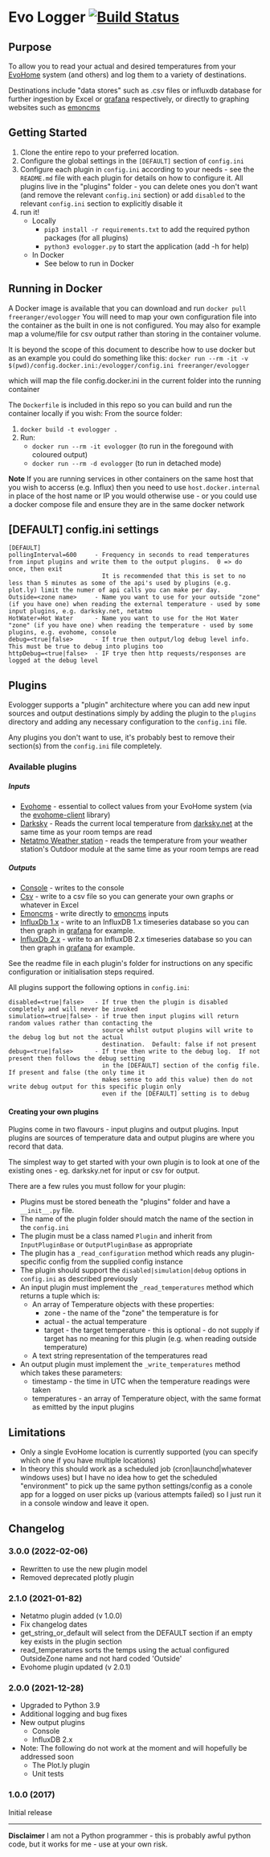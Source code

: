 # Evo Logger [![Build Status](https://semaphoreci.com/api/v1/freeranger/evologger/branches/master/shields_badge.svg)](https://semaphoreci.com/freeranger/evologger)

## Purpose

To allow you to read your actual and desired temperatures from your [EvoHome](http://www.honeywelluk.com/products/Systems/Zoned/evohome-Main/) system (and others) and log them to a variety of destinations.

Destinations include "data stores" such as .csv files or influxdb database for further ingestion by Excel or [grafana](https://grafana.net) respectively, or directly to graphing websites such as [emoncms](https://emoncms.org)

## Getting Started
1. Clone the entire repo to your preferred location.
2. Configure the global settings in the `[DEFAULT]` section of `config.ini`
3. Configure each plugin in `config.ini` according to your needs - see the `README.md` file with each plugin for details on how to configure it.
   All plugins live in the "plugins" folder - you can delete ones you don't want (and remove the relevant `config.ini` section) or add `disabled` to the relevant `config.ini` section to explicitly disable it
4. run it!
   - Locally
      - `pip3 install -r requirements.txt` to add the required python packages (for all plugins)
      - `python3 evologger.py` to start the application (add -h for help)
   - In Docker
      - See below to run in Docker

## Running in Docker
A Docker image is available that you can download and run `docker pull freeranger/evologger`
You will need to map your own configuration file into the container as the built in one is not configured.
You may also for example map a volume/file for csv output rather than storing in the container volume.

It is beyond the scope of this document to describe how to use docker but as an example you could do something like this:
`docker run --rm -it -v $(pwd)/config.docker.ini:/evologger/config.ini freeranger/evologger`

which will map the file config.docker.ini in the current folder into the running container

The `Dockerfile` is included in this repo so you can build and run the container locally if you wish:
From the source folder:
1. `docker build -t evologger .`
2. Run:
   - `docker run --rm -it evologger` (to run in the foregound with coloured output)
   -  `docker run --rm -d evologger` (to run in detached mode)

**Note** If you are running services in other containers on the same host that you wish to accerss (e.g. Influx) then you need to use `host.docker.internal` in place of the host name or IP you would otherwise use - or you could use a docker compose file and ensure they are in the same docker network


## [DEFAULT] config.ini settings
```
[DEFAULT]
pollingInterval=600     - Frequency in seconds to read temperatures from input plugins and write them to the output plugins.  0 => do once, then exit
                          It is recommended that this is set to no less than 5 minutes as some of the api's used by plugins (e.g. plot.ly) limit the numer of api calls you can make per day.
Outside=<zone name>     - Name you want to use for your outside "zone" (if you have one) when reading the external temperature - used by some input plugins, e.g. darksky.net, netatmo
HotWater=Hot Water      - Name you want to use for the Hot Water "zone" (if you have one) when reading the temperature - used by some plugins, e.g. evohome, console
debug=<true|false>      - If true then output/log debug level info.  This must be true to debug into plugins too
httpDebug=<true|false>  - IF trye then http requests/responses are logged at the debug level
```

## Plugins
Evologger supports a "plugin" architecture where you can add new input sources and output destinations simply by adding the plugin to the `plugins` directory and adding any necessary configuration to the `config.ini` file.

Any plugins you don't want to use, it's probably best to remove their section(s) from the `config.ini` file completely.

### Available plugins
##### Inputs
* [Evohome](https://github.com/freeranger/evologger/blob/master/plugins/evohome/readme.md) - essential to collect values from your EvoHome system (via the [evohome-client](https://github.com/watchforstock/evohome-client) library)
* [Darksky](https://github.com/freeranger/evologger/blob/master/plugins/darksky/readme.md) - Reads the current local temperature from [darksky.net](http://darksky.net) at the same time as your room temps are read
* [Netatmo Weather station](https://www.netatmo.com/en-gb/weather) - reads the temperature from your weather station's Outdoor module at the same time as your room temps are read

##### Outputs
* [Console](https://github.com/freeranger/evologger/blob/master/plugins/console/readme.md) - writes to the console
* [Csv](https://github.com/freeranger/evologger/blob/master/plugins/csv/readme.md) - write to a csv file so you can generate your own graphs or whatever in Excel
* [Emoncms](https://github.com/freeranger/evologger/blob/master/plugins/emoncms/readme.md) - write directly to [emoncms](https://emoncms.org) inputs
* [InfluxDb 1.x](https://github.com/freeranger/evologger/blob/master/plugins/influxdb/readme.md) - write to an InfluxDB 1.x timeseries database so you can then graph in [grafana](https://grafana.net) for example.
* [InfluxDb 2.x](https://github.com/freeranger/evologger/blob/master/plugins/influxdb2/readme.md) - write to an InfluxDB 2.x timeseries database so you can then graph in [grafana](https://grafana.net) for example.

See the readme file in each plugin's folder for instructions on any specific configuration or initialisation steps required.

All plugins support the following options in `config.ini`:

```
disabled=<true|false>   - If true then the plugin is disabled completely and will never be invoked
simulation=<true|false> - if true then input plugins will return random values rather than contacting the
                          source whilst output plugins will write to the debug log but not the actual
                          destination.  Default: false if not present
debug=<true|false>      - If true then write to the debug log.  If not present then follows the debug setting
                          in the [DEFAULT] section of the config file.  If present and false (the only time it
                          makes sense to add this value) then do not write debug output for this specific plugin only
                          even if the [DEFAULT] setting is to debug
```

#### Creating your own plugins
Plugins come in two flavours - input plugins and output plugins.
Input plugins are sources of temperature data and output plugins are where you record that data.

The simplest way to get started with your own plugin is to look at one of the existing ones - eg. darksky.net for input or csv for output.

There are a few rules you must follow for your plugin:

* Plugins must be stored beneath the "plugins" folder and have a `__init__.py` file.
* The name of the plugin folder should match the name of the section in the `config.ini`
* The plugin must be a class named `Plugin` and inherit from `InputPluginBase` or `OutputPluginBase` as appropriate
* The plugin has a `_read_configuration` method which reads any plugin-specific config from the supplied config instance
* The plugin should support the `disabled|simulation|debug` options in `config.ini` as described previously
* An input plugin must implement the `_read_temperatures` method which returns a tuple which is:
    * An array of Temperature objects with these properties:
       * zone - the name of the "zone" the temperature is for
       * actual - the actual temperature
       * target - the target temperature - this is optional - do not supply if target has no meaning for this plugin (e.g. when reading outside temperature)
    * A text string representation of the temperatures read
* An output plugin must implement the `_write_temperatures` method which takes these parameters:
    * timestamp - the time in UTC when the temperature readings were taken
    * temperatures - an array of Temperature object, with the same format as emitted by the input plugins


## Limitations
* Only a single EvoHome location is currently supported (you can specify which one if you have multiple locations)
* In theory this should work as a scheduled job (cron|launchd|whatever windows uses) but I have no idea how to get the scheduled "environment" to pick up the same python
  settings/config as a conole app for a logged on user picks up (various attempts failed) so I just run it in a console window and leave it open.


## Changelog
### 3.0.0 (2022-02-06)
- Rewritten to use the new plugin model
- Removed deprecated plotly plugin
### 2.1.0 (2021-01-82)
- Netatmo plugin added (v 1.0.0)
- Fix changelog dates
- get_string_or_default will select from the DEFAULT section if an empty key exists in the plugin section
- read_temperatures sorts the temps using the actual configured OutsideZone name and not hard coded 'Outside'
- Evohome plugin updated (v 2.0.1)

### 2.0.0 (2021-12-28)
- Upgraded to Python 3.9
- Additional logging and bug fixes
- New output plugins
  - Console
  - InfluxDB 2.x
- Note: The following do not work at the moment and will hopefully be addressed soon
  - The Plot.ly plugin
  - Unit tests

### 1.0.0 (2017)
Initial release


---
**Disclaimer**
I am not a Python programmer - this is probably awful python code, but it works for me - use at your own risk.

